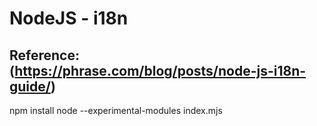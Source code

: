 # NodeJS - i18n
## Reference: (https://phrase.com/blog/posts/node-js-i18n-guide/)

npm install
node --experimental-modules index.mjs
